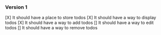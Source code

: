 ### Version 1
[X] It should have a place to store todos
[X] It should have a way to display todos
[X] It should have a way to add todos
[] It should have a way to edit todos
[] It should have a way to remove todos